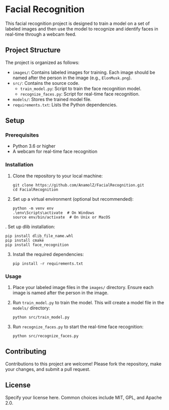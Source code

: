 # Facial Recognition

This facial recognition project is designed to train a model on a set of labeled images and then use the model to recognize and identify faces in real-time through a webcam feed.

## Project Structure

The project is organized as follows:

- `images/`: Contains labeled images for training. Each image should be named after the person in the image (e.g., `ElonMusk.png`).
- `src/`: Contains the source code.
  - `train_model.py`: Script to train the face recognition model.
  - `recognize_faces.py`: Script for real-time face recognition.
- `models/`: Stores the trained model file.
- `requirements.txt`: Lists the Python dependencies.

## Setup

### Prerequisites

- Python 3.6 or higher
- A webcam for real-time face recognition

### Installation

1. Clone the repository to your local machine:
   ```
   git clone https://github.com/AnamolZ/FacialRecognition.git
   cd FacialRecognition
   ```

2. Set up a virtual environment (optional but recommended):
   ```
   python -m venv env
   .\env\Scripts\activate  # On Windows
   source env/bin/activate  # On Unix or MacOS
   ```

. Set up dlib installation:
   ```
   pip install dlib_file_name.whl
   pip install cmake
   pip install face_recognition
   ```

3. Install the required dependencies:
   ```
   pip install -r requirements.txt
   ```

### Usage

1. Place your labeled image files in the `images/` directory. Ensure each image is named after the person in the image.

2. Run `train_model.py` to train the model. This will create a model file in the `models/` directory:
   ```
   python src/train_model.py
   ```

3. Run `recognize_faces.py` to start the real-time face recognition:
   ```
   python src/recognize_faces.py
   ```

## Contributing

Contributions to this project are welcome! Please fork the repository, make your changes, and submit a pull request.

## License

Specify your license here. Common choices include MIT, GPL, and Apache 2.0.
```
